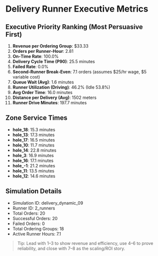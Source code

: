 # Delivery Runner Executive Metrics

## Executive Priority Ranking (Most Persuasive First)
1. **Revenue per Ordering Group**: $33.33
2. **Orders per Runner‑Hour**: 2.81
3. **On‑Time Rate**: 100.0%
4. **Delivery Cycle Time (P90)**: 25.5 minutes
5. **Failed Rate**: 0.0%
6. **Second‑Runner Break‑Even**: 7.1 orders (assumes $25/hr wage, $5 variable cost)
7. **Queue Wait (Avg)**: 1.6 minutes
8. **Runner Utilization (Driving)**: 46.2% (Idle 53.8%)
9. **Avg Order Time**: 16.0 minutes
10. **Distance per Delivery (Avg)**: 1502 meters
11. **Runner Drive Minutes**: 197.7 minutes

## Zone Service Times
- **hole_18**: 15.3 minutes
- **hole_13**: 17.3 minutes
- **hole_17**: 16.5 minutes
- **hole_10**: 11.7 minutes
- **hole_14**: 22.8 minutes
- **hole_3**: 16.9 minutes
- **hole_16**: 17.1 minutes
- **hole_-1**: 21.2 minutes
- **hole_11**: 13.5 minutes
- **hole_12**: 14.6 minutes


## Simulation Details
- Simulation ID: delivery_dynamic_09
- Runner ID: 2_runners
- Total Orders: 20
- Successful Orders: 20
- Failed Orders: 0
- Total Ordering Groups: 18
- Active Runner Hours: 7.1

> Tip: Lead with 1–3 to show revenue and efficiency, use 4–6 to prove reliability, and close with 7–8 as the scaling/ROI story.
